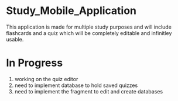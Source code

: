 # Study_Mobile_Application
This application is made for multiple study purposes and will include flashcards and a quiz which will be completely editable and infinitley usable.
# In Progress
1. working on the quiz editor
2. need to implement database to hold saved quizzes
3. need to implement the fragment to edit and create databases
